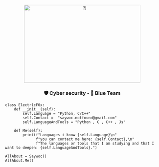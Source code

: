 <p align="center"> 
<a href= "https://archive.org/details/pocorgtfo"><img src="BASIC.gif" alt="?!" style="width:380px;height:255px; "></a>
<h3 align="center"> 🛡️ Cyber security - 🔵 Blue Team</h3>
</p>

```Py
class Electr1cF0x:
    def __init__(self):
        self.Language = "Python, C/C++"
        self.Contact =  "saywoc.notfound@gmail.com"
        self.LanguageAndTools = "Python , C , C++ , Js"
	
    def Me(self):
        print(f"Languages i know {self.Language}\n"
              f"you can contact me here: {self.Contact},\n"
              f"The languages or tools that I am studying and that I want to deepen: {self.LanguageAndTools}.")
	      
AllAbout = Saywoc()
AllAbout.Me()
```
